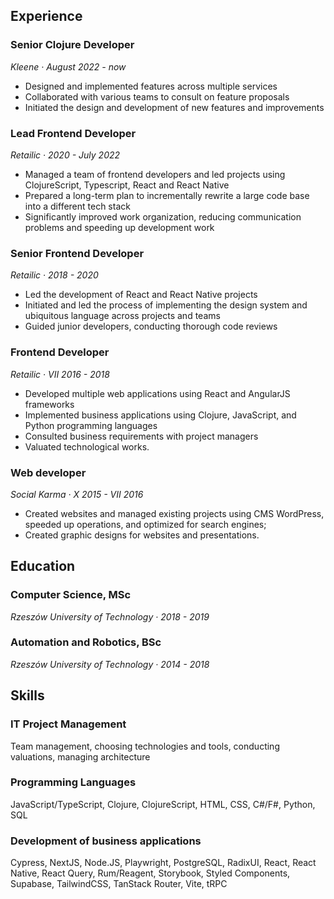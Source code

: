 ## Experience

### Senior Clojure Developer

_Kleene · August 2022 - now_

- Designed and implemented features across multiple services
- Collaborated with various teams to consult on feature proposals
- Initiated the design and development of new features and improvements

### Lead Frontend Developer

_Retailic · 2020 - July 2022_

- Managed a team of frontend developers and led projects using ClojureScript, Typescript, React and React Native
- Prepared a long-term plan to incrementally rewrite a large code base into a different tech stack
- Significantly improved work organization, reducing communication problems and speeding up development work

### Senior Frontend Developer

_Retailic · 2018 - 2020_

- Led the development of React and React Native projects
- Initiated and led the process of implementing the design system and ubiquitous language across projects and teams
- Guided junior developers, conducting thorough code reviews

### Frontend Developer

_Retailic · VII 2016 - 2018_

- Developed multiple web applications using React and AngularJS frameworks
- Implemented business applications using Clojure, JavaScript, and Python programming languages
- Consulted business requirements with project managers
- Valuated technological works.

### Web developer

_Social Karma · X 2015 - VII 2016_

- Created websites and managed existing projects using CMS WordPress, speeded up operations, and optimized for search engines;
- Created graphic designs for websites and presentations.

## Education

### Computer Science, MSc

_Rzeszów University of Technology · 2018 - 2019_

### Automation and Robotics, BSc

_Rzeszów University of Technology · 2014 - 2018_

## Skills

### IT Project Management

Team management, choosing technologies and tools, conducting valuations, managing architecture

### Programming Languages

JavaScript/TypeScript, Clojure, ClojureScript, HTML, CSS, C#/F#, Python, SQL

### Development of business applications

Cypress, NextJS, Node.JS, Playwright, PostgreSQL, RadixUI, React, React Native, React Query, Rum/Reagent, Storybook, Styled Components, Supabase, TailwindCSS, TanStack Router, Vite, tRPC
